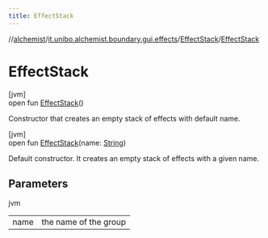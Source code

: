 ```yaml
---
title: EffectStack
---
```

//[alchemist](../../../index.html)/[it.unibo.alchemist.boundary.gui.effects](../index.html)/[EffectStack](index.html)/[EffectStack](-effect-stack.html)



# EffectStack



[jvm]\
open fun [EffectStack](-effect-stack.html)()



Constructor that creates an empty stack of effects with default name.





[jvm]\
open fun [EffectStack](-effect-stack.html)(name: [String](https://docs.oracle.com/javase/8/docs/api/java/lang/String.html))



Default constructor. It creates an empty stack of effects with a given name.



## Parameters


jvm

| | |
|---|---|
| name | the name of the group |




